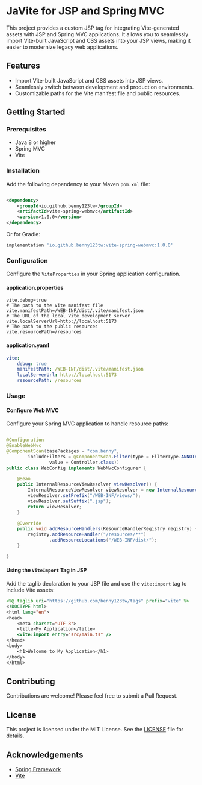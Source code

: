 # JaVite for JSP and Spring MVC

This project provides a custom JSP tag for integrating Vite-generated assets with JSP and Spring MVC
applications. It allows you to seamlessly import Vite-built JavaScript and CSS assets into your JSP
views, making it easier to modernize legacy web applications.

## Features

- Import Vite-built JavaScript and CSS assets into JSP views.
- Seamlessly switch between development and production environments.
- Customizable paths for the Vite manifest file and public resources.

## Getting Started

### Prerequisites

- Java 8 or higher
- Spring MVC
- Vite

### Installation

Add the following dependency to your Maven `pom.xml` file:

```xml

<dependency>
    <groupId>io.github.benny123tw</groupId>
    <artifactId>vite-spring-webmvc</artifactId>
    <version>1.0.0</version>
</dependency>
```

Or for Gradle:

```groovy
implementation 'io.github.benny123tw:vite-spring-webmvc:1.0.0'
```

### Configuration

Configure the `ViteProperties` in your Spring application configuration.

#### application.properties

```properties
vite.debug=true
# The path to the Vite manifest file
vite.manifestPath=/WEB-INF/dist/.vite/manifest.json
# The URL of the local Vite development server
vite.localServerUrl=http://localhost:5173
# The path to the public resources
vite.resourcePath=/resources
```

#### application.yaml

```yaml
vite:
    debug: true
    manifestPath: /WEB-INF/dist/.vite/manifest.json
    localServerUrl: http://localhost:5173
    resourcePath: /resources
```

### Usage

#### Configure Web MVC

Configure your Spring MVC application to handle resource paths:

```java

@Configuration
@EnableWebMvc
@ComponentScan(basePackages = "com.benny",
        includeFilters = @ComponentScan.Filter(type = FilterType.ANNOTATION,
                value = Controller.class))
public class WebConfig implements WebMvcConfigurer {

    @Bean
    public InternalResourceViewResolver viewResolver() {
        InternalResourceViewResolver viewResolver = new InternalResourceViewResolver();
        viewResolver.setPrefix("/WEB-INF/views/");
        viewResolver.setSuffix(".jsp");
        return viewResolver;
    }

    @Override
    public void addResourceHandlers(ResourceHandlerRegistry registry) {
        registry.addResourceHandler("/resources/**")
                .addResourceLocations("/WEB-INF/dist/");
    }

}
```

#### Using the `ViteImport` Tag in JSP

Add the taglib declaration to your JSP file and use the `vite:import` tag to include Vite assets:

```jsp
<%@ taglib uri="https://github.com/benny123tw/tags" prefix="vite" %>
<!DOCTYPE html>
<html lang="en">
<head>
    <meta charset="UTF-8">
    <title>My Application</title>
    <vite:import entry="src/main.ts" />
</head>
<body>
    <h1>Welcome to My Application</h1>
</body>
</html>
```

## Contributing

Contributions are welcome! Please feel free to submit a Pull Request.

## License

This project is licensed under the MIT License. See the [LICENSE](../LICENSE) file for details.

## Acknowledgements

- [Spring Framework](https://spring.io/projects/spring-framework)
- [Vite](https://vitejs.dev/)
